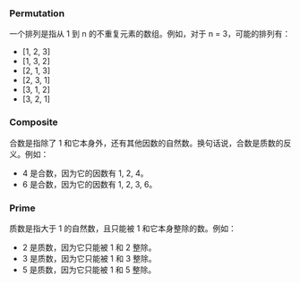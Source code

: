 ### Permutation
一个排列是指从 1 到 n 的不重复元素的数组。例如，对于 n = 3，可能的排列有：
- [1, 2, 3]
- [1, 3, 2]
- [2, 1, 3]
- [2, 3, 1]
- [3, 1, 2]
- [3, 2, 1]

### Composite
合数是指除了 1 和它本身外，还有其他因数的自然数。换句话说，合数是质数的反义。例如：
- 4 是合数，因为它的因数有 1, 2, 4。
- 6 是合数，因为它的因数有 1, 2, 3, 6。

### Prime
质数是指大于 1 的自然数，且只能被 1 和它本身整除的数。例如：
- 2 是质数，因为它只能被 1 和 2 整除。
- 3 是质数，因为它只能被 1 和 3 整除。
- 5 是质数，因为它只能被 1 和 5 整除。
